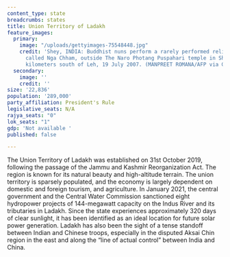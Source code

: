 ```yaml
---
content_type: state
breadcrumbs: states
title: Union Territory of Ladakh
feature_images:
  primary:
    image: "/uploads/gettyimages-75548448.jpg"
    credit: 'Shey, INDIA: Buddhist nuns perform a rarely performed religious dance
      called Nga Chham, outside The Naro Photang Puspahari temple in Shey, Some 15
      kilometers south of Leh, 19 July 2007. (MANPREET ROMANA/AFP via Getty Images)'
  secondary:
    image: ''
    credit: ''
size: '22,836'
population: '289,000'
party_affiliation: President's Rule
legislative_seats: N/A
rajya_seats: "0"
lok_seats: "1"
gdp: 'Not available '
published: false

---
```

The Union Territory of Ladakh was established on 31st October 2019, following the passage of the Jammu and Kashmir Reorganization Act. The region is known for its natural beauty and high-altitude terrain. The union territory is sparsely populated, and the economy is largely dependent on domestic and foreign tourism, and agriculture. In January 2021, the central government and the Central Water Commission sanctioned eight hydropower projects of 144-megawatt capacity on the Indus River and its tributaries in Ladakh. Since the state experiences approximately 320 days of clear sunlight, it has been identified as an ideal location for future solar power generation. Ladakh has also been the sight of a tense standoff between Indian and Chinese troops, especially in the disputed Aksai Chin region in the east and along the “line of actual control” between India and China.